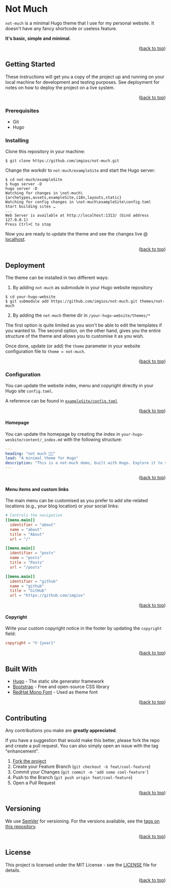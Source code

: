 <a id="readme-top"></a>

# Not Much

`not-much` is a minimal Hugo theme that I use for my personal website. It doesn't have any fancy shortcode or useless feature.

**It's basic, simple and minimal.**

<p align="right">(<a href="#readme-top">back to top</a>)</p>

## Getting Started

These instructions will get you a copy of the project up and running on your local machine for development and testing purposes. See deployment for notes on how to deploy the project on a live system.

<p align="right">(<a href="#readme-top">back to top</a>)</p>

### Prerequisites

- Git
- Hugo

### Installing

Clone this repository in your machine:

```shell
$ git clone https://github.com/imgios/not-much.git
```

Change the workdir to `not-much/exampleSite` and start the Hugo server:

```shell
$ cd not-much/exampleSite
$ hugo server -D
hugo server -D
Watching for changes in \not-much\{archetypes,assets,exampleSite,i18n,layouts,static}
Watching for config changes in \not-much\exampleSite\config.toml
Start building sites …
...
Web Server is available at http://localhost:1313/ (bind address 127.0.0.1)
Press Ctrl+C to stop
```

Now you are ready to update the theme and see the changes live @ [localhost](http://localhost:1313/).

<p align="right">(<a href="#readme-top">back to top</a>)</p>

## Deployment

The theme can be installed in two different ways:

1. By adding `not-much` as submodule in your Hugo website repository

```shell
$ cd your-hugo-website
$ git submodule add https://github.com/imgios/not-much.git themes/not-much
```

2. By adding the `not-much` theme dir in `/your-hugo-website/themes/*`

The first option is quite limited as you won't be able to edit the templates if you wanted to. The second option, on the other hand, gives you the entire structure of the theme and allows you to customise it as you wish.

Once done, update (or add) the `theme` parameter in your website configuration file to `theme = not-much`.

<p align="right">(<a href="#readme-top">back to top</a>)</p>

### Configuration

You can update the website index, menu and copyright directly in your Hugo site `config.toml`.

A reference can be found in [`exampleSite/config.toml`](https://github.com/imgios/not-much/blob/dev/exampleSite/config.toml)

<p align="right">(<a href="#readme-top">back to top</a>)</p>

#### Homepage

You can update the homepage by creating the index in `your-hugo-wesbite/content/_index.md` with the following structure:

```yaml
---
heading: "not much 👋🏻"
lead: "A minimal theme for Hugo"
description: "This is a not-much demo, built with Hugo. Explore it to see what not-much is offering."
---
```

<p align="right">(<a href="#readme-top">back to top</a>)</p>

#### Menu items and custom links

The main menu can be customised as you prefer to add site-related locations (e.g., your blog location) or your social links:

```toml
# Controls the navigation
[[menu.main]]
  identifier = "about"
  name = "about"
  title = "About"
  url = "/"

[[menu.main]]
  identifier = "posts"
  name = "posts"
  title = "Posts"
  url = "/posts"

[[menu.main]]
  identifier = "github"
  name = "github"
  title = "GitHub"
  url = "https://github.com/imgios"
```

<p align="right">(<a href="#readme-top">back to top</a>)</p>

#### Copyright

Write your custom copyright notice in the footer by updating the `copyright` field:

```toml
copyright = "© {year}"
```

<p align="right">(<a href="#readme-top">back to top</a>)</p>

## Built With

* [Hugo](https://gohugo.io/) - The static site generator framework
* [Bootstrap](https://getbootstrap.com/) - Free and open-source CSS library
* [RedHat Mono Font](https://fonts.google.com/specimen/Red+Hat+Mono) - Used as theme font

<p align="right">(<a href="#readme-top">back to top</a>)</p>

## Contributing

<!-- Please read [CONTRIBUTING.md](CONTRIBUTING.md) for details on our code of conduct, and the process for submitting pull requests to us. -->
Any contributions you make are **greatly appreciated**.

If you have a suggestion that would make this better, please fork the repo and create a pull request. You can also simply open an issue with the tag "enhancement".

1. [Fork the project](https://github.com/imgios/not-much/fork)
2. Create your Feature Branch (`git checkout -b feat/cool-feature`)
3. Commit your Changes (`git commit -m 'add some cool-feature'`)
4. Push to the Branch (`git push origin feat/cool-feature`)
5. Open a Pull Request

<p align="right">(<a href="#readme-top">back to top</a>)</p>

## Versioning

We use [SemVer](http://semver.org/) for versioning. For the versions available, see the [tags on this repository](https://github.com/imgios/not-much/tags). 

<p align="right">(<a href="#readme-top">back to top</a>)</p>

## License

This project is licensed under the MIT License - see the [LICENSE](LICENSE) file for details.

<p align="right">(<a href="#readme-top">back to top</a>)</p>